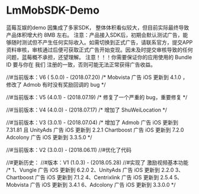 # LmMobSDK-Demo
蓝莓互娱的demo
因集成了多家SDK， 整体体积看似较大，但目前实际最终导致产品体积增大约 8MB 左右。
注意：产品接入SDK后，初期会默认测试广告，能够随时测试但不产生任何实际收入。如需切换到正式广告，请联系官方，提交APP资料审核，审核通过后便可获取正式广告开始变现。因未及时提交审核导致的任何问题，蓝莓概不承担，还望理解。
注意！！！你需要保证你的应用使用的 Bundle ID 要与你在 我们 注册的一致，否则可能无法正常获得广告收益。

//#当前版本：V6 ( 5.0.0)  -  (2018.07.20)
/*
Mobvista    广告 iOS 更新到 4.1.0 ，修改了 Admob 有时没有奖励回调的 bug
*/

//#当前版本：V5 (4.0.1)  -  (2018.07.19)
/*
修复了一个严重的 bug，重要修复
*/

//#当前版本：V4 (4.0.0)  -  (2018.07.17)
/*
增加了 ShuWeiLocation
*/

//#当前版本：V3 (3.0.1)  -   (2018.07.04)
/*
增加了 Admob     广告 iOS 更新到  7.31.81  且
UnityAds    广告 iOS 更新到 2.2.1
Chartboost 广告 iOS 更新到 7.2.0
Adcolony    广告 iOS 更新到 3.3.5.0
*/

//#当前版本：V2 (3.0.0)  -  (2018.06.11)
//#优化了代码

//#更新历史：
//#版本：V1 (1.0.3)   -   (2018.05.28)
//#实现了  激励视频基本功能
/*
1、Vungle       广告 iOS 更新到 6.2.0
2、UnityAds    广告 iOS 更新到 2.2.0
3、Chartboost 广告 iOS 更新到 7.1.2
4、Centrixlink  广告 iOS 更新到 2.5.4
5、Mobvista    广告 iOS 更新到 3.4.1
6、Adcolony    广告 iOS 更新到 3.3.0.0
*/
